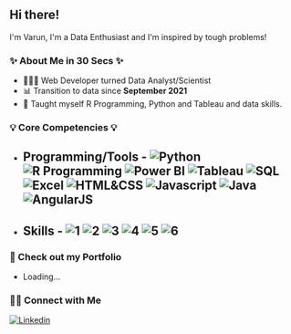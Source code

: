 ## Hi there!

I'm Varun, I'm a Data Enthusiast and I'm inspired by tough problems!

### ✨ About Me in 30 Secs ✨
- 👩🏻‍💻 Web Developer turned Data Analyst/Scientist
- 📊 Transition to data since **September 2021**
- 📝 Taught myself R Programming, Python and Tableau and data skills.

### 💡 Core Competencies 💡
- ## Programming/Tools - ![Python](https://img.shields.io/badge/-Python-blue)  ![R Programming](https://img.shields.io/badge/-R%20Programming-lightgrey) ![Power BI](https://img.shields.io/badge/-Power%20BI-yellow) ![Tableau](https://img.shields.io/badge/-Tableau-blue) ![SQL](https://img.shields.io/badge/-SQL-blueviolet) ![Excel](https://img.shields.io/badge/-Excel-green) ![HTML&CSS](https://img.shields.io/badge/-HTML%20%26%20CSS-orange) ![Javascript](https://img.shields.io/badge/-JavaScript-yellow) ![Java](https://img.shields.io/badge/-Java-informational) ![AngularJS](https://img.shields.io/badge/-AngularJS-red) 
- ## Skills - ![1](https://img.shields.io/badge/-Data%20Cleaning%20and%20Wrangling-success) ![2](https://img.shields.io/badge/-Data%20Visualisation-informational) ![3](https://img.shields.io/badge/-Data%20Analysis-important) ![4](https://img.shields.io/badge/-Machine%20Learning-lightgrey) ![5](https://img.shields.io/badge/-Dashboard%20Design%20and%20Development-ff69b4) ![6](https://img.shields.io/badge/-Relational%20Databases-yellow)

### 💼 Check out my Portfolio
- Loading...

### 🙌🏻 Connect with Me
[![Linkedin](https://img.shields.io/badge/Linkedin-0e76a8?style=for-the-badge&logo=Linkedin&logoColor=white)](https://www.linkedin.com/in/varunlokesha/)

